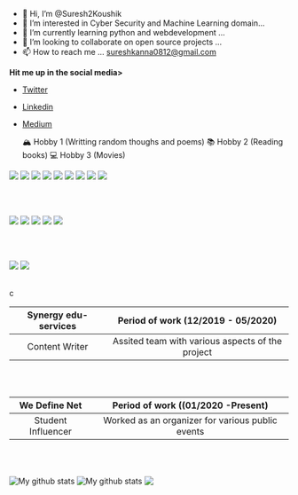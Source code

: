 - 👋 Hi, I’m @Suresh2Koushik
- 👀 I’m interested in Cyber Security and Machine Learning domain...
- 🌱 I’m currently learning python and webdevelopment ...
- 💞️ I’m looking to collaborate on open source projects ...
- 📫 How to reach me ...
sureshkanna0812@gmail.com

**Hit me up in the social media>**

- [Twitter](https://twitter.com/Suresh2koushik)
- [Linkedin](https://www.linkedin.com/in/suresh-kanna-70800617b/)
- [Medium](https://www.linkedin.com/in/suresh-kanna-70800617b/)



  🏔  Hobby 1 (Writting random thoughs and poems)   📚 Hobby 2 (Reading books)     💻  Hobby 3 (Movies) 


<p>
  <img src="https://img.shields.io/badge/Python-3776AB?style=for-the-badge&logo=python&logoColor=white" />
  <img src="https://img.shields.io/badge/HTML5-E34F26?style=for-the-badge&logo=html5&logoColor=white" />
  <img src="https://img.shields.io/badge/CSS3-1572B6?style=for-the-badge&logo=css3&logoColor=white" />
  <img src="https://img.shields.io/badge/JavaScript-323330?style=for-the-badge&logo=javascript&logoColor=F7DF1E" />
  <img src="https://img.shields.io/badge/C-00599C?style=for-the-badge&logo=c&logoColor=white" />
  <img src="https://img.shields.io/badge/C%2B%2B-00599C?style=for-the-badge&logo=c%2B%2B&logoColor=white" />
  <img src="https://img.shields.io/badge/C%23-239120?style=for-the-badge&logo=c-sharp&logoColor=white" />
  <img src="https://img.shields.io/badge/Java-ED8B00?style=for-the-badge&logo=java&logoColor=white" />
  <img src="https://img.shields.io/badge/PHP-777BB4?style=for-the-badge&logo=php&logoColor=white" />
</p>

<br><br>

<p>
  <img src="https://img.shields.io/badge/Xcode-007ACC?style=flat-square&logo=Xcode&logoColor=white" />
  <img src="https://img.shields.io/badge/Visual_Studio_Code-0078D4?style=for-the-badge&logo=visual%20studio%20code&logoColor=white" />
  <img src="https://img.shields.io/badge/Visual_Studio-5C2D91?style=for-the-badge&logo=visual%20studio&logoColor=white" />
  <img src="https://img.shields.io/badge/Atom-66595C?style=for-the-badge&logo=Atom&logoColor=white" />
  <img src="https://img.shields.io/badge/Eclipse-2C2255?style=for-the-badge&logo=eclipse&logoColor=white" />
</p>

<br><br>

<p>
  <img src="https://img.shields.io/badge/MySQL-00000F?style=for-the-badge&logo=mysql&logoColor=white" />
  <img src="https://img.shields.io/badge/PostgreSQL-316192?style=for-the-badge&logo=postgresql&logoColor=white" />
  </p>
  

<br>c<br>

<p>
  
| Synergy edu-services | Period of work (12/2019 - 05/2020) |
|:---------:|:----------------------------------:|
| Content Writer | Assited team with various aspects of the project| |Reserached industry releated topics |

</p>

<br> <br>


<p>

| We Define Net | Period of work ((01/2020 -Present) |
|:---------:|:----------------------------------:|
| Student Influencer | Worked as an organizer for various public events| |Represented the company in various public eevnts|

</p>

<br><br>
 

<img align="center" src="https://github-readme-streak-stats.herokuapp.com?user=timcreative&theme=vue-dark&hide_border=true&date_format=M%20j%5B%2C%20Y%5D" alt="My github stats" />
<img align="center" src="https://github-readme-stats.vercel.app/api?username=timcreative&show_icons=true&include_all_commits=true&theme=cobalt&hide_border=true" alt="My github stats" /> 
<img align="center" src="https://github-readme-stats.vercel.app/api/top-langs/?username=timcreative&layout=compact&theme=cobalt&hide_border=true" />







<!---
Suresh2Koushik/Suresh2Koushik is a ✨ special ✨ repository because its `README.md` (this file) appears on your GitHub profile.
You can click the Preview link to take a look at your changes.
--->
